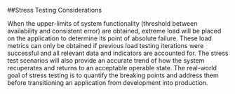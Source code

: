 ##Stress Testing Considerations

When the upper-limits of system functionality (threshold between availability and consistent error) are obtained, extreme load will be placed on the application to determine its point of absolute failure. These load metrics can only be obtained if previous load testing iterations were successful and all relevant data and indicators are accounted for. The stress test scenarios will also provide an accurate trend of how the system recuperates and returns to an acceptable operable state. The real-world goal of stress testing is to quantify the breaking points and address them before transitioning an application from development into production.

  